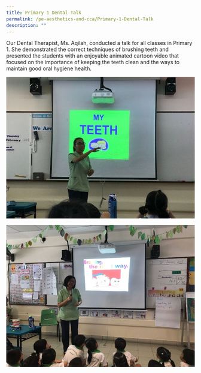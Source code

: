 ```yaml
---
title: Primary 1 Dental Talk
permalink: /pe-aesthetics-and-cca/Primary-1-Dental-Talk
description: ""
---
```

Our Dental Therapist, Ms. Aqilah, conducted a talk for all classes in Primary 1. She demonstrated the correct techniques of brushing teeth and presented the students with an enjoyable animated cartoon video that focused on the importance of keeping the teeth clean and the ways to maintain good oral hygiene health.

![](/images/DT_1.jpg)

![](/images/DT_3.jpg)
